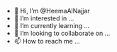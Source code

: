- 👋 Hi, I’m @HeemaAlNajjar
- 👀 I’m interested in ...
- 🌱 I’m currently learning ...
- 💞️ I’m looking to collaborate on ...
- 📫 How to reach me ...

<!---
HeemaAlNajjar/HeemaAlNajjar is a ✨ special ✨ repository because its `README.md` (this file) appears on your GitHub profile.
You can click the Preview link to take a look at your changes.
--->
